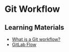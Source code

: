 # Git Workflow

## Learning Materials

- [What is a Git workflow?](what_is_a_git_workflow.md)
- [GitLab Flow](gitlab_flow)
